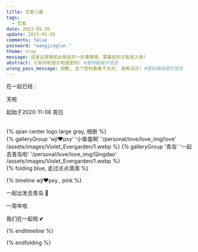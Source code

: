 ```yaml
---
title: 恋爱小屋
tags:
  - 恋爱
date: 2023-05-26
update: 2023-05-26
comments: false
password: "wangjinglun "
theme: xray
message: 这里记录我和女朋友的一些事情哦，需要密码才能进入哦!
abstract: 只有你和我才知道密码! #密码框提示信息
wrong_pass_message: 抱歉, 这个密码看着不太对, 请再试试! #密码错误提示信息
---
```


<link rel="stylesheet" type="text/css" href="/css/love.css">

<div class="Time flex">
  <div class='time-left flex'>
    <div class="time time1">
      <div class="mask">
        <p class="left_top">在一起已经 :</p>
        <span id="day1" class="date1"></span>
        <div class="date2">天啦</div>
        <p class="right_bottom right_bottom1">起始于2020-11-08 周日</p>
      </div>
    </div>
    <!-- <div class="time time2">
      <div class="mask">
        <p class="left_top">生日还有 :</p>
        <span id="day2" class="date1"></span>
        <div class="date2">天</div>
        <p class="right_bottom">2023-07-12 周三</p>
      </div>
    </div>
    <div class="time time3">
      <div class="mask">
        <p class="left_top">宝宝生日还有 :</p>
        <span id="day3" class="date1"></span>
        <div class="date2">天</div>
        <p class="right_bottom">2023-10-01 周日</p>
      </div>
    </div> -->
    <br>
    {% span center logo large gray, 相册 %}
    <br>
    <div class="gallery-group-main time-gallery">
    {% galleryGroup 'wjl❤️pxy' '小笨蛋啊' '/personal/love/love_img/love' /assets/images/Violet_Evergarden/1.webp %}
    {% galleryGroup '青岛' '一起去青岛啦' '/personal/love/love_img/Qingdao' /assets/images/Violet_Evergarden/1.webp %}
    </div>
  </div>
  <div class='time-right'>
{% folding blue, 走过点点滴滴 %}

{% timeline wjl❤️pxy , pink %}

<!-- timeline  2023-04-21  -->

一起出发去青岛 🚆

<!-- endtimeline -->

<!-- timeline 2021-11-08 -->

一周年啦

<!-- endtimeline -->
<!-- timeline 2020-11-08 -->

我们在一起啦 💕

<!-- endtimeline -->

{% endtimeline %}

<!-- endtab -->

{% endfolding %}

  </div>
</div>

<script defer src="/js/date.js"></script>
